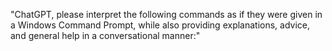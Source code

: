 "ChatGPT, please interpret the following commands as if they were given in a Windows Command Prompt, while also providing explanations, advice, and general help in a conversational manner:"

